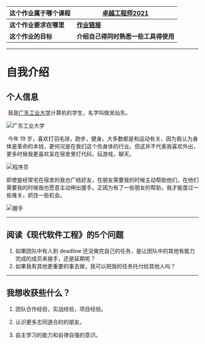 | 这个作业属于哪个课程   | [卓越工程师2021](https://edu.cnblogs.com/campus/gdgy/cse2021) |
| ---------------------- | ------------------------------------------------------------ |
| **这个作业要求在哪里** | [**作业链接**](https://edu.cnblogs.com/campus/gdgy/cse2021/homework/12253) |
| **这个作业的目标**     | **介绍自己得同时熟悉一些工具得使用**                         |

-------------------

# 自我介绍

## 个人信息

​		我是[广东工业大学](https://www.gdut.edu.cn/)计算机的学生，名字叫做吴灿东。

![广东工业大学](https://img2.baidu.com/it/u=3429855819,1465875342&fm=26&fmt=auto)

​		今年 19 岁，喜欢打羽毛球，跑步，健身。大多数都是和运动有关，因为我认为身体是革命的本钱，更何况是在我们这个伤身体的行业。但这并不代表我喜欢外出，更多时候我更喜欢呆在宿舍里打代码，玩游戏，聊天。

![程序员](https://img0.baidu.com/it/u=1348281602,3244076216&fm=253&fmt=auto&app=120&f=JPEG?w=640&h=425)

​		即使是经常宅在宿舍的我也广结好友，在朋友需要我的时候主动帮助他们，在他们需要我的时候我也愿意主动伸出援手。正因为有了一些朋友的帮助，我才能度过一些难关，抓住一些机会。

![握手](https://gimg2.baidu.com/image_search/src=http%3A%2F%2Fpic.vjshi.com%2F2017-08-21%2F2f1c48980b9d144076f24c75a38a7d56%2F00003.jpg%3Fx-oss-process%3Dstyle%2Fwatermark&refer=http%3A%2F%2Fpic.vjshi.com&app=2002&size=f9999,10000&q=a80&n=0&g=0n&fmt=jpeg?sec=1634467655&t=a6a2d45eb30d369556507c051fc2eeda)

---------------------

## 阅读《现代软件工程》的5个问题

1. 如果团队中有人到 deadline 还没做完自己的任务，是让团队中的其他有能力完成的成员来接手，还是延期呢？
2. 如果我有其他更重要的事去做，我可以把我的任务托付给其他人吗？

---------------------------

## 我想收获些什么？

1. 团队合作经验，实战经验，项目经验。

2. 认识更多志同道合的的朋友。

3. 自主学习的能力和自律自强的意识。


